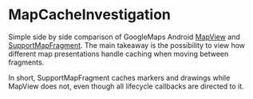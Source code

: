 # MapCacheInvestigation

Simple side by side comparison of GoogleMaps Android [MapView](https://developers.google.com/android/reference/com/google/android/gms/maps/MapView)
and [SupportMapFragment](https://developers.google.com/android/reference/com/google/android/gms/maps/SupportMapFragment). The main takeaway is the possibility to 
view how different map presentations handle caching when moving between fragments.

In short, SupportMapFragment caches markers and drawings while MapView does not, even though all lifecycle callbacks are directed to it.
